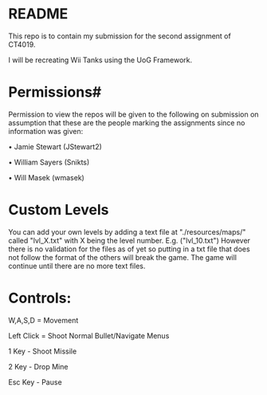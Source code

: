 # README #

This repo is to contain my submission for the second assignment of CT4019.

I will be recreating Wii Tanks using the UoG Framework.

# Permissions#
Permission to view the repos will be given to the following on submission on assumption that these are the people marking the assignments since no information was given:

•	Jamie Stewart (JStewart2)

•	William Sayers (Snikts)

•	Will Masek (wmasek)


# Custom Levels #
You can add your own levels by adding a text file at "./resources/maps/" called "lvl_X.txt" with X being the level number. E.g. ("lvl_10.txt")
However there is no validation for the files as of yet so putting in a txt file that does not follow the format of the others will break the game.
The game will continue until there are no more text files.

# Controls: #

W,A,S,D  = Movement

Left Click = Shoot Normal Bullet/Navigate Menus

1 Key - Shoot Missile

2 Key - Drop Mine

Esc Key - Pause